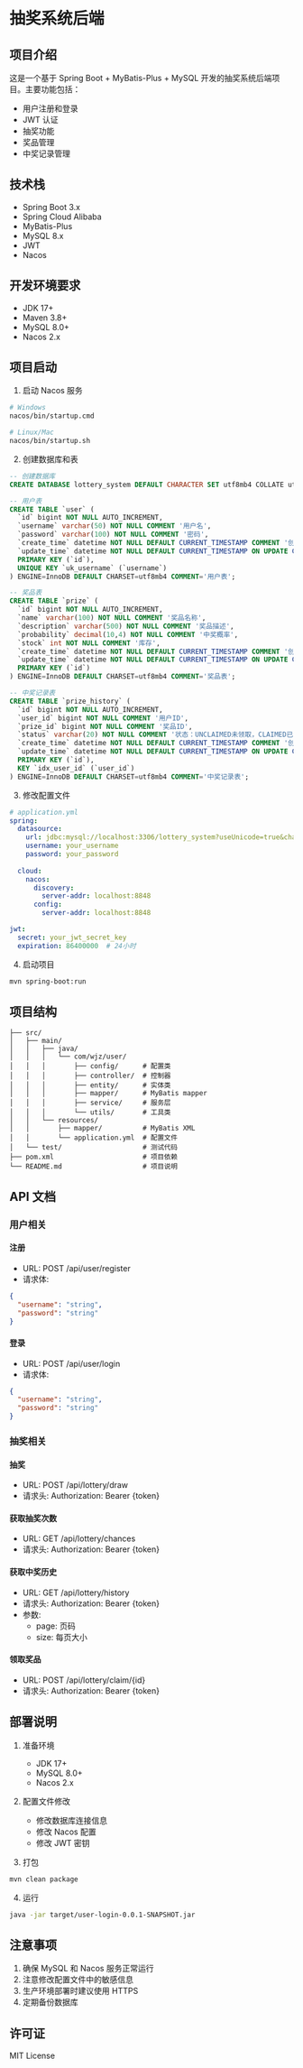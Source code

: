 # 抽奖系统后端

## 项目介绍
这是一个基于 Spring Boot + MyBatis-Plus + MySQL 开发的抽奖系统后端项目。主要功能包括：
- 用户注册和登录
- JWT 认证
- 抽奖功能
- 奖品管理
- 中奖记录管理

## 技术栈
- Spring Boot 3.x
- Spring Cloud Alibaba
- MyBatis-Plus
- MySQL 8.x
- JWT
- Nacos

## 开发环境要求
- JDK 17+
- Maven 3.8+
- MySQL 8.0+
- Nacos 2.x

## 项目启动

1. 启动 Nacos 服务
```bash
# Windows
nacos/bin/startup.cmd

# Linux/Mac
nacos/bin/startup.sh
```

2. 创建数据库和表
```sql
-- 创建数据库
CREATE DATABASE lottery_system DEFAULT CHARACTER SET utf8mb4 COLLATE utf8mb4_unicode_ci;

-- 用户表
CREATE TABLE `user` (
  `id` bigint NOT NULL AUTO_INCREMENT,
  `username` varchar(50) NOT NULL COMMENT '用户名',
  `password` varchar(100) NOT NULL COMMENT '密码',
  `create_time` datetime NOT NULL DEFAULT CURRENT_TIMESTAMP COMMENT '创建时间',
  `update_time` datetime NOT NULL DEFAULT CURRENT_TIMESTAMP ON UPDATE CURRENT_TIMESTAMP COMMENT '更新时间',
  PRIMARY KEY (`id`),
  UNIQUE KEY `uk_username` (`username`)
) ENGINE=InnoDB DEFAULT CHARSET=utf8mb4 COMMENT='用户表';

-- 奖品表
CREATE TABLE `prize` (
  `id` bigint NOT NULL AUTO_INCREMENT,
  `name` varchar(100) NOT NULL COMMENT '奖品名称',
  `description` varchar(500) NOT NULL COMMENT '奖品描述',
  `probability` decimal(10,4) NOT NULL COMMENT '中奖概率',
  `stock` int NOT NULL COMMENT '库存',
  `create_time` datetime NOT NULL DEFAULT CURRENT_TIMESTAMP COMMENT '创建时间',
  `update_time` datetime NOT NULL DEFAULT CURRENT_TIMESTAMP ON UPDATE CURRENT_TIMESTAMP COMMENT '更新时间',
  PRIMARY KEY (`id`)
) ENGINE=InnoDB DEFAULT CHARSET=utf8mb4 COMMENT='奖品表';

-- 中奖记录表
CREATE TABLE `prize_history` (
  `id` bigint NOT NULL AUTO_INCREMENT,
  `user_id` bigint NOT NULL COMMENT '用户ID',
  `prize_id` bigint NOT NULL COMMENT '奖品ID',
  `status` varchar(20) NOT NULL COMMENT '状态：UNCLAIMED未领取，CLAIMED已领取',
  `create_time` datetime NOT NULL DEFAULT CURRENT_TIMESTAMP COMMENT '创建时间',
  `update_time` datetime NOT NULL DEFAULT CURRENT_TIMESTAMP ON UPDATE CURRENT_TIMESTAMP COMMENT '更新时间',
  PRIMARY KEY (`id`),
  KEY `idx_user_id` (`user_id`)
) ENGINE=InnoDB DEFAULT CHARSET=utf8mb4 COMMENT='中奖记录表';
```

3. 修改配置文件
```yaml
# application.yml
spring:
  datasource:
    url: jdbc:mysql://localhost:3306/lottery_system?useUnicode=true&characterEncoding=utf-8&serverTimezone=Asia/Shanghai
    username: your_username
    password: your_password
  
  cloud:
    nacos:
      discovery:
        server-addr: localhost:8848
      config:
        server-addr: localhost:8848

jwt:
  secret: your_jwt_secret_key
  expiration: 86400000  # 24小时
```

4. 启动项目
```bash
mvn spring-boot:run
```

## 项目结构
```
├── src/
│   ├── main/
│   │   ├── java/
│   │   │   └── com/wjz/user/
│   │   │       ├── config/      # 配置类
│   │   │       ├── controller/  # 控制器
│   │   │       ├── entity/      # 实体类
│   │   │       ├── mapper/      # MyBatis mapper
│   │   │       ├── service/     # 服务层
│   │   │       └── utils/       # 工具类
│   │   └── resources/
│   │       ├── mapper/          # MyBatis XML
│   │       └── application.yml  # 配置文件
│   └── test/                    # 测试代码
├── pom.xml                      # 项目依赖
└── README.md                    # 项目说明
```

## API 文档

### 用户相关
#### 注册
- URL: POST /api/user/register
- 请求体:
```json
{
  "username": "string",
  "password": "string"
}
```

#### 登录
- URL: POST /api/user/login
- 请求体:
```json
{
  "username": "string",
  "password": "string"
}
```

### 抽奖相关
#### 抽奖
- URL: POST /api/lottery/draw
- 请求头: Authorization: Bearer {token}

#### 获取抽奖次数
- URL: GET /api/lottery/chances
- 请求头: Authorization: Bearer {token}

#### 获取中奖历史
- URL: GET /api/lottery/history
- 请求头: Authorization: Bearer {token}
- 参数:
  - page: 页码
  - size: 每页大小

#### 领取奖品
- URL: POST /api/lottery/claim/{id}
- 请求头: Authorization: Bearer {token}

## 部署说明
1. 准备环境
   - JDK 17+
   - MySQL 8.0+
   - Nacos 2.x

2. 配置文件修改
   - 修改数据库连接信息
   - 修改 Nacos 配置
   - 修改 JWT 密钥

3. 打包
```bash
mvn clean package
```

4. 运行
```bash
java -jar target/user-login-0.0.1-SNAPSHOT.jar
```

## 注意事项
1. 确保 MySQL 和 Nacos 服务正常运行
2. 注意修改配置文件中的敏感信息
3. 生产环境部署时建议使用 HTTPS
4. 定期备份数据库

## 许可证
MIT License